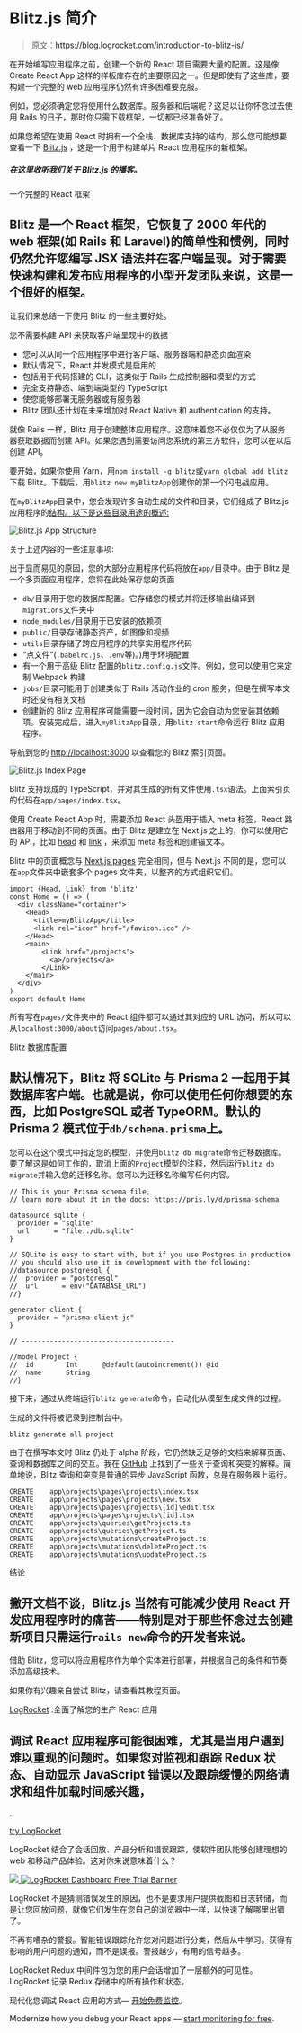 # Blitz.js 简介

> 原文：<https://blog.logrocket.com/introduction-to-blitz-js/>

在开始编写应用程序之前，创建一个新的 React 项目需要大量的配置。这是像 Create React App 这样的样板库存在的主要原因之一。但是即使有了这些库，要构建一个完整的 web 应用程序仍然有许多困难要克服。

例如，您必须确定您将使用什么数据库。服务器和后端呢？这足以让你怀念过去使用 Rails 的日子，那时你只需下载框架，一切都已经准备好了。

如果您希望在使用 React 时拥有一个全栈、数据库支持的结构，那么您可能想要查看一下 [Blitz.js](https://github.com/blitz-js/blitz) ，这是一个用于构建单片 React 应用程序的新框架。

##### 在这里收听我们关于 Blitz.js 的播客。

一个完整的 React 框架

## Blitz 是一个 React 框架，它恢复了 2000 年代的 web 框架(如 Rails 和 Laravel)的简单性和惯例，同时仍然允许您编写 JSX 语法并在客户端呈现。对于需要快速构建和发布应用程序的小型开发团队来说，这是一个很好的框架。

让我们来总结一下使用 Blitz 的一些主要好处。

您不需要构建 API 来获取客户端呈现中的数据

*   您可以从同一个应用程序中进行客户端、服务器端和静态页面渲染
*   默认情况下，React 并发模式是启用的
*   包括用于代码搭建的 CLI，这类似于 Rails 生成控制器和模型的方式
*   完全支持静态、端到端类型的 TypeScript
*   使您能够部署无服务器或有服务器
*   Blitz 团队还计划在未来增加对 React Native 和 authentication 的支持。

就像 Rails 一样，Blitz 用于创建整体应用程序。这意味着您不必仅仅为了从服务器获取数据而创建 API。如果您遇到需要访问您系统的第三方软件，您可以在以后创建 API。

要开始，如果你使用 Yarn，用`npm install -g blitz`或`yarn global add blitz`下载 Blitz。下载后，用`blitz new myBlitzApp`创建你的第一个闪电战应用。

在`myBlitzApp`目录中，您会发现许多自动生成的文件和目录，它们组成了 Blitz.js 应用程序的[结构。以下是这些目录用途的概述:](https://github.com/blitz-js/blitz/blob/canary/TUTORIAL.md#creating-a-project)

![Blitz.js App Structure](img/99585eca56cc6f29fa7857534715d1a7.png)

关于上述内容的一些注意事项:

出于显而易见的原因，您的大部分应用程序代码将放在`app/`目录中。由于 Blitz 是一个多页面应用程序，您将在此处保存您的页面

*   `db/`目录用于您的数据库配置。它存储您的模式并将迁移输出编译到`migrations`文件夹中
*   `node_modules/`目录用于已安装的依赖项
*   `public/`目录存储静态资产，如图像和视频
*   `utils`目录存储了跨应用程序的共享实用程序代码
*   “点文件”(`.babelrc.js`、`.env`等)。)用于环境配置
*   有一个用于高级 Blitz 配置的`blitz.config.js`文件。例如，您可以使用它来定制 Webpack 构建
*   `jobs/`目录可能用于创建类似于 Rails 活动作业的 cron 服务，但是在撰写本文时还没有相关文档
*   创建新的 Blitz 应用程序可能需要一段时间，因为它会自动为您安装其依赖项。安装完成后，进入`myBlitzApp`目录，用`blitz start`命令运行 Blitz 应用程序。

导航到您的 [http://localhost:3000](http://localhost:3000) 以查看您的 Blitz 索引页面。

![Blitz.js Index Page](img/2cde1cb4a0ff815d6fa51e79e22f6743.png)

Blitz 支持现成的 TypeScript，并对其生成的所有文件使用`.tsx`语法。上面索引页的代码在`app/pages/index.tsx`。

使用 Create React App 时，需要添加 React 头盔用于插入 meta 标签，React 路由器用于移动到不同的页面。由于 Blitz 是建立在 Next.js 之上的，你可以使用它的 API，比如 [head](https://nextjs.org/docs/api-reference/next/head) 和 [link](https://nextjs.org/docs/api-reference/next/link) ，来添加 meta 标签和创建锚文本。

Blitz 中的页面概念与 [Next.js pages](https://nextjs.org/docs/basic-features/pages) 完全相同，但与 Next.js 不同的是，您可以在`app`文件夹中嵌套多个 pages 文件夹，以整齐的方式组织它们。

```
import {Head, Link} from 'blitz'
const Home = () => (
  <div className="container">
    <Head>
      <title>myBlitzApp</title>
      <link rel="icon" href="/favicon.ico" />
    </Head>
    <main>
        <Link href="/projects">
          <a>/projects</a>
        </Link>
    </main>
  </div>
)
export default Home

```

所有写在`pages/`文件夹中的 React 组件都可以通过其对应的 URL 访问，所以可以从`localhost:3000/about`访问`pages/about.tsx`。

Blitz 数据库配置

## 默认情况下，Blitz 将 SQLite 与 Prisma 2 一起用于其数据库客户端。也就是说，你可以使用任何你想要的东西，比如 PostgreSQL 或者 TypeORM。默认的 Prisma 2 模式位于`db/schema.prisma`上。

您可以在这个模式中指定您的模型，并使用`blitz db migrate`命令迁移数据库。要了解这是如何工作的，取消上面的`Project`模型的注释，然后运行`blitz db migrate`并输入您的迁移名称。您可以为迁移名称编写任何内容。

```
// This is your Prisma schema file,
// learn more about it in the docs: https://pris.ly/d/prisma-schema

datasource sqlite {
  provider = "sqlite"
  url      = "file:./db.sqlite"
}

// SQLite is easy to start with, but if you use Postgres in production
// you should also use it in development with the following:
//datasource postgresql {
//  provider = "postgresql"
//  url      = env("DATABASE_URL")
//}

generator client {
  provider = "prisma-client-js"
}

// --------------------------------------

//model Project {
//  id        Int      @default(autoincrement()) @id
//  name      String
//}

```

接下来，通过从终端运行`blitz generate`命令，自动化从模型生成文件的过程。

生成的文件将被记录到控制台中。

```
blitz generate all project

```

由于在撰写本文时 Blitz 仍处于 alpha 阶段，它仍然缺乏足够的文档来解释页面、查询和数据库之间的交互。我在 [GitHub](https://github.com/blitz-js/blitz/issues/89) 上找到了一些关于查询和突变的解释。简单地说，Blitz 查询和突变是普通的异步 JavaScript 函数，总是在服务器上运行。

```
CREATE    app\projects\pages\projects\index.tsx
CREATE    app\projects\pages\projects\new.tsx
CREATE    app\projects\pages\projects\[id]\edit.tsx
CREATE    app\projects\pages\projects\[id].tsx
CREATE    app\projects\queries\getProjects.ts
CREATE    app\projects\queries\getProject.ts
CREATE    app\projects\mutations\createProject.ts
CREATE    app\projects\mutations\deleteProject.ts
CREATE    app\projects\mutations\updateProject.ts

```

结论

## 撇开文档不谈，Blitz.js 当然有可能减少使用 React 开发应用程序时的痛苦——特别是对于那些怀念过去创建新项目只需运行`rails new`命令的开发者来说。

借助 Blitz，您可以将应用程序作为单个实体进行部署，并根据自己的条件和节奏添加高级技术。

如果你有兴趣亲自尝试 Blitz，请查看其教程页面。

[LogRocket](https://lp.logrocket.com/blg/react-signup-general) :全面了解您的生产 React 应用

## 调试 React 应用程序可能很困难，尤其是当用户遇到难以重现的问题时。如果您对监视和跟踪 Redux 状态、自动显示 JavaScript 错误以及跟踪缓慢的网络请求和组件加载时间感兴趣，

.

[try LogRocket](https://lp.logrocket.com/blg/react-signup-general)

LogRocket 结合了会话回放、产品分析和错误跟踪，使软件团队能够创建理想的 web 和移动产品体验。这对你来说意味着什么？

[![](img/f300c244a1a1cf916df8b4cb02bec6c6.png) ](https://lp.logrocket.com/blg/react-signup-general) [![LogRocket Dashboard Free Trial Banner](img/d6f5a5dd739296c1dd7aab3d5e77eeb9.png)](https://lp.logrocket.com/blg/react-signup-general) 

LogRocket 不是猜测错误发生的原因，也不是要求用户提供截图和日志转储，而是让您回放问题，就像它们发生在您自己的浏览器中一样，以快速了解哪里出错了。

不再有嘈杂的警报。智能错误跟踪允许您对问题进行分类，然后从中学习。获得有影响的用户问题的通知，而不是误报。警报越少，有用的信号越多。

LogRocket Redux 中间件包为您的用户会话增加了一层额外的可见性。LogRocket 记录 Redux 存储中的所有操作和状态。

现代化您调试 React 应用的方式— [开始免费监控](https://lp.logrocket.com/blg/react-signup-general)。

Modernize how you debug your React apps — [start monitoring for free](https://lp.logrocket.com/blg/react-signup-general).